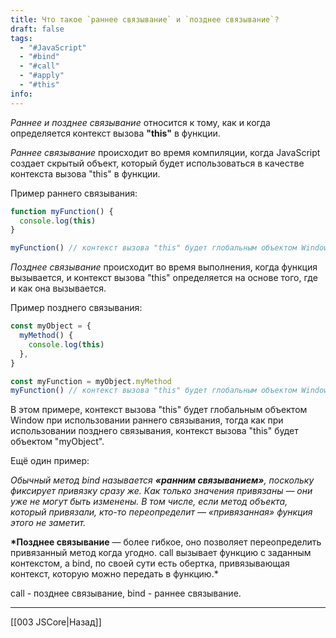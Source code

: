 ```yaml
---
title: Что такое `раннее связывание` и `позднее связывание`?
draft: false
tags:
  - "#JavaScript"
  - "#bind"
  - "#call"
  - "#apply"
  - "#this"
info:
---
```

_Раннее и позднее связывание_ относится к тому, как и когда определяется контекст вызова **"this"** в функции.

_Раннее связывание_ происходит во время компиляции, когда JavaScript создает скрытый объект, который будет использоваться в качестве контекста вызова "this" в функции.

Пример раннего связывания:

```javascript
function myFunction() {
  console.log(this)
}

myFunction() // контекст вызова "this" будет глобальным объектом Window
```

_Позднее связывание_ происходит во время выполнения, когда функция вызывается, и контекст вызова "this" определяется на основе того, где и как она вызывается.

Пример позднего связывания:

```javascript
const myObject = {
  myMethod() {
    console.log(this)
  },
}

const myFunction = myObject.myMethod
myFunction() // контекст вызова "this" будет глобальным объектом Window
```

В этом примере, контекст вызова "this" будет глобальным объектом Window при использовании раннего связывания, тогда как при использовании позднего связывания, контекст вызова "this" будет объектом "myObject".

Ещё один пример:

_Обычный метод bind называется **«ранним связыванием»**, поскольку фиксирует привязку сразу же. Как только значения привязаны — они уже не могут быть изменены. В том числе, если метод объекта, который привязали, кто-то переопределит — «привязанная» функция этого не заметит._

**\*Позднее связывание** — более гибкое, оно позволяет переопределить привязанный метод когда угодно. call вызывает функцию с заданным контекстом, а bind, по своей сути есть обертка, привязывающая контекст, которую можно передать в функцию.\*

call - позднее связывание, bind - раннее связывание.

---

[[003 JSCore|Назад]]